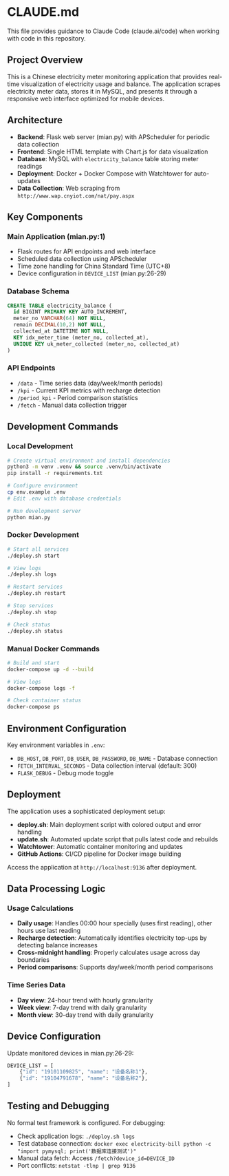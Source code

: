 # CLAUDE.md

This file provides guidance to Claude Code (claude.ai/code) when working with code in this repository.

## Project Overview

This is a Chinese electricity meter monitoring application that provides real-time visualization of electricity usage and balance. The application scrapes electricity meter data, stores it in MySQL, and presents it through a responsive web interface optimized for mobile devices.

## Architecture

- **Backend**: Flask web server (mian.py) with APScheduler for periodic data collection
- **Frontend**: Single HTML template with Chart.js for data visualization
- **Database**: MySQL with `electricity_balance` table storing meter readings
- **Deployment**: Docker + Docker Compose with Watchtower for auto-updates
- **Data Collection**: Web scraping from `http://www.wap.cnyiot.com/nat/pay.aspx`

## Key Components

### Main Application (mian.py:1)
- Flask routes for API endpoints and web interface
- Scheduled data collection using APScheduler
- Time zone handling for China Standard Time (UTC+8)
- Device configuration in `DEVICE_LIST` (mian.py:26-29)

### Database Schema
```sql
CREATE TABLE electricity_balance (
  id BIGINT PRIMARY KEY AUTO_INCREMENT,
  meter_no VARCHAR(64) NOT NULL,
  remain DECIMAL(10,2) NOT NULL,
  collected_at DATETIME NOT NULL,
  KEY idx_meter_time (meter_no, collected_at),
  UNIQUE KEY uk_meter_collected (meter_no, collected_at)
)
```

### API Endpoints
- `/data` - Time series data (day/week/month periods)
- `/kpi` - Current KPI metrics with recharge detection
- `/period_kpi` - Period comparison statistics
- `/fetch` - Manual data collection trigger

## Development Commands

### Local Development
```bash
# Create virtual environment and install dependencies
python3 -m venv .venv && source .venv/bin/activate
pip install -r requirements.txt

# Configure environment
cp env.example .env
# Edit .env with database credentials

# Run development server
python mian.py
```

### Docker Development
```bash
# Start all services
./deploy.sh start

# View logs
./deploy.sh logs

# Restart services
./deploy.sh restart

# Stop services
./deploy.sh stop

# Check status
./deploy.sh status
```

### Manual Docker Commands
```bash
# Build and start
docker-compose up -d --build

# View logs
docker-compose logs -f

# Check container status
docker-compose ps
```

## Environment Configuration

Key environment variables in `.env`:
- `DB_HOST`, `DB_PORT`, `DB_USER`, `DB_PASSWORD`, `DB_NAME` - Database connection
- `FETCH_INTERVAL_SECONDS` - Data collection interval (default: 300)
- `FLASK_DEBUG` - Debug mode toggle

## Deployment

The application uses a sophisticated deployment setup:
- **deploy.sh**: Main deployment script with colored output and error handling
- **update.sh**: Automated update script that pulls latest code and rebuilds
- **Watchtower**: Automatic container monitoring and updates
- **GitHub Actions**: CI/CD pipeline for Docker image building

Access the application at `http://localhost:9136` after deployment.

## Data Processing Logic

### Usage Calculations
- **Daily usage**: Handles 00:00 hour specially (uses first reading), other hours use last reading
- **Recharge detection**: Automatically identifies electricity top-ups by detecting balance increases
- **Cross-midnight handling**: Properly calculates usage across day boundaries
- **Period comparisons**: Supports day/week/month period comparisons

### Time Series Data
- **Day view**: 24-hour trend with hourly granularity
- **Week view**: 7-day trend with daily granularity  
- **Month view**: 30-day trend with daily granularity

## Device Configuration

Update monitored devices in mian.py:26-29:
```python
DEVICE_LIST = [
    {"id": "19101109825", "name": "设备名称1"},
    {"id": "19104791678", "name": "设备名称2"},
]
```

## Testing and Debugging

No formal test framework is configured. For debugging:
- Check application logs: `./deploy.sh logs`
- Test database connection: `docker exec electricity-bill python -c "import pymysql; print('数据库连接测试')"`
- Manual data fetch: Access `/fetch?device_id=DEVICE_ID`
- Port conflicts: `netstat -tlnp | grep 9136`